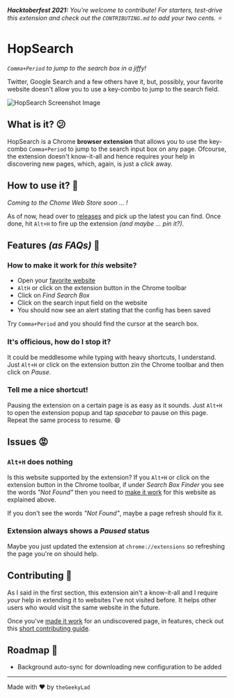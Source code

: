 _**Hacktoberfest 2021:** You're welcome to contribute! For starters, test-drive this extension and check out the `CONTRIBUTING.md` to add your two cents. :star:_

# HopSearch

_`Comma+Period` to jump to the search box in a jiffy!_

Twitter, Google Search and a few others have it, but, possibly, your favorite website doesn't allow you to use a key-combo to jump to the search field.

<img src="https://github.com/theGeekyLad/hopsearch-extension/raw/master/screenshot.png" alt="HopSearch Screenshot Image">

## What is it? :confused:

HopSearch is a Chrome **browser extension** that allows you to use the key-combo `Comma+Period` to jump to the search input box on any page. Ofcourse, the extension doesn't know-it-all and hence requires your help in discovering new pages, which, again, is just a _click_ away.

## How to use it? :wrench:

_Coming to the Chome Web Store soon ... !_

<!-- If you're here, you're probably not going to install it via the Chrome Extensions store but, hey, that's the easiest way to go. -->

As of now, head over to [releases](https://github.com/theGeekyLad/hopsearch-extension/releases) and pick up the latest you can find. Once done, hit `Alt+H` to fire up the extension _(and maybe ... pin it?)_.

## Features _(as FAQs)_ :gem:

### How to make it work for _this_ website? 

- Open your [favorite website](https://www.reddit.com/r/selfhosted/)
- `AltH` or click on the extension button in the Chrome toolbar
- Click on _Find Search Box_
- Click on the search input field on the website
- You should now see an alert stating that the config has been saved

Try `Comma+Period` and you should find the cursor at the search box.

### It's officious, how do I stop it?

It could be meddlesome while typing with heavy shortcuts, I understand. Just `Alt+H` or click on the extension button zin the Chrome toolbar and then click on _Pause_.

### Tell me a nice shortcut!

Pausing the extension on a certain page is as easy as it sounds. Just `Alt+H` to open the extension popup and tap _spacebar_ to pause on this page. Repeat the same process to resume. :smile:

## Issues :rage:

### `Alt+H` does nothing

Is this website supported by the extension? If you `Alt+H` or click on the extension button in the Chrome toolbar, if under _Search Box Finder_ you see the words _"Not Found"_ then you need to [make it work](https://github.com/theGeekyLad/hopsearch-extension#how-to-make-it-work-for-this-website) for this website as explained above.

If you don't see the words _"Not Found"_, maybe a page refresh should fix it.

### Extension always shows a _Paused_ status

Maybe you just updated the extension at `chrome://extensions` so refreshing the page you're on should help.

## Contributing :pencil:

As I said in the first section, this extension ain't a know-it-all and I require _your_ help in extending it to websites I've not visited before. It helps other users who would visit the same website in the future.

Once you've [made it work]((https://github.com/theGeekyLad/hopsearch-extension#how-to-make-it-work-for-this-website)) for an undiscovered page, in features, check out this [short contributing guide](https://github.com/theGeekyLad/hopsearch-extension/blob/master/CONTRIBUTING.md).

## Roadmap :blue_car:

- Background auto-sync for downloading new configuration to be added

---

Made with :heart: by `theGeekyLad`

<!--
## To-Do

- Supported pages must have ext. icon active
-->
